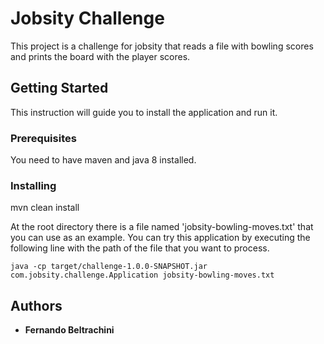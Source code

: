 # Jobsity Challenge

This project is a challenge for jobsity that reads a file with bowling scores and prints the board with the player scores.

## Getting Started

This instruction will guide you to install the application and run it.

### Prerequisites

You need to have maven and java 8 installed.

### Installing

mvn clean install

At the root directory there is a file named 'jobsity-bowling-moves.txt' that you can use as an example.
You can try this application by executing the following line with the path of the file that you want to process.

```
java -cp target/challenge-1.0.0-SNAPSHOT.jar com.jobsity.challenge.Application jobsity-bowling-moves.txt
```

## Authors

* **Fernando Beltrachini**
